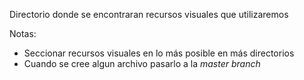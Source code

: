 Directorio donde se encontraran recursos visuales que utilizaremos

Notas:
- Seccionar recursos visuales en lo más posible en más directorios
- Cuando se cree algun archivo pasarlo a la _master branch_